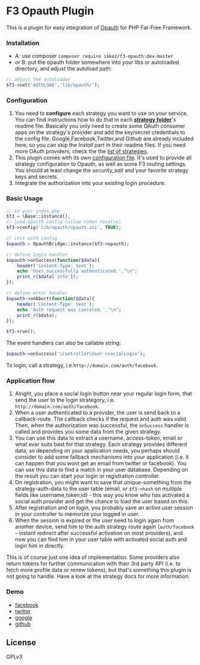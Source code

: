 # F3 Opauth Plugin
This is a plugin for easy integration of [Opauth](http://opauth.org/) for PHP Fat-Free Framework.

### Installation

* A: use composer `composer require ikkez/f3-opauth:dev-master`
* or B: put the opauth folder somewhere into your libs or autoloaded directory, and adjust the autoload path:

```php
// adjust the autoloader
$f3->set('AUTOLOAD','lib/opauth/');
```

### Configuration

1.  You need to **configure** each strategy you want to use on your service. You can find instructions how to do that in each [**strategy folder**](https://github.com/ikkez/f3-opauth/tree/master/lib/opauth/Strategy)'s readme file. Basically you only need to create some OAuth consumer apps on the strategy's provider and add the key/secret credentials to the config file. Google,Facebook,Twitter,and Github are already included here, so you can skip the _Install_ part in their readme files. If you need more OAuth providers, check the the [list of strategies](https://github.com/uzyn/opauth/wiki/List-of-strategies).
2.  This plugin comes with its own [configuration file](https://github.com/ikkez/f3-opauth/blob/master/lib/opauth/opauth.ini).
It's used to provide all strategy configuration to Opauth, as well as some F3 routing settings. You should at least change the *security_salt* and your favorite strategy keys and secrets.
3.  Integrate the authorization into your existing login procedure.

### Basic Usage

```php
// in your index.php
$f3 = \Base::instance();
// load opauth config (allow token resolve)
$f3->config('lib/opauth/opauth.ini', TRUE);

// init with config
$opauth = OpauthBridge::instance($f3->opauth);

// define login handler
$opauth->onSuccess(function($data){
	header('Content-Type: text');
	echo 'User successfully authenticated.'."\n";
	print_r($data['info']);
});

// define error handler
$opauth->onAbort(function($data){
	header('Content-Type: text');
	echo 'Auth request was canceled.'."\n";
	print_r($data);
});

$f3->run();
```

The event handlers can also be callable string:

```php
$opauth->onSuccess('\Controller\User->socialLogin');
```

To login, call a strategy, i.e.`http://domain.com/auth/facebook`.


### Application flow

1.  Alright, you place a social login button near your regular login form, that send the user to the login strategory, i.e. `http://domain.com/auth/facebook`.
2.  When a user authenticated to a provider, the user is send back to a callback-route. The callback checks if the request and auth was valid. Then, when the authorization was successful, the `onSuccess` handler is called and provides you some data from the given strategy.
3.  You can use this data to extract a username, access-token, email or what ever suits best for that strategy. 
Each strategy provides different data, so depending on your application needs, you perhaps should consider to add some fallback mechanisms into your application (i.e. it can happen that you wont get an email from twitter or facebook). 
You can use this data to find a match in your user database. Depending on the result you can start your login or registration controller.
4.  On registration, you might want to save that unique-something from the strategy-auth-data to the user table (email, or `$f3->hash` on multiple fields like username,token,id) - this way you know who has activated a social auth provider and get the chance to load the user based on this.
5.  After registration and on login, you probably save an active user session in your controller to memorize your logged in user. 
6.  When the session is expired or the user need to login again from another device, send him to the auth strategy route again (`auth/facebook` - instant redirect after successful activation on most providers), and now you can find him in your user table with activated social auth and login him in directly.

This is of course just one idea of implementation. Some providers also return tokens for further communication with their 3rd party API (i.e. to fetch more profile data or renew tokens), but that's something this plugin is not going to handle. Have a look at the strategy docs for more information.

### Demo

*  [facebook](http://f3.ikkez.de/auth/facebook)
*  [twitter](http://f3.ikkez.de/auth/twitter)
*  [google](http://f3.ikkez.de/auth/google)
*  [github](http://f3.ikkez.de/auth/github)

License
-

GPLv3
